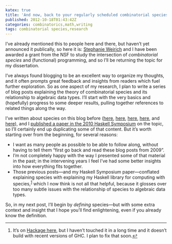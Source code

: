 ```yaml
---
katex: true
title: 'And now, back to your regularly scheduled combinatorial species'
published: 2012-10-18T01:43:42Z
categories: combinatorics,math,writing
tags: combinatorial species,research
---
```


<p>I’ve already mentioned this to people here and there, but haven’t yet announced it publically, so here it is: <a href="http://www.cis.upenn.edu/~sweirich/">Stephanie Weirich</a> and I have been awarded a grant from the NSF to study the intersection of <em>combinatorial species</em> and (functional) programming, and so I’ll be returning the topic for my dissertation.</p>
<p>I’ve always found blogging to be an excellent way to organize my thoughts, and it often prompts great feedback and insights from readers which fuel further exploration. So as one aspect of my research, I plan to write a series of blog posts explaining the theory of combinatorial species and its relationship to algebraic data types. I’ll start with the very basics and (hopefully) progress to some deeper results, pulling together references to related things along the way.</p>
<p>I’ve written about species on this blog before (<a href="https://byorgey.github.io/blog/posts/2009/07/24/introducing-math-combinatorics-species.html">here</a>, <a href="https://byorgey.github.io/blog/posts/2009/07/30/primitive-species-and-species-operations.html">here</a>, <a href="https://byorgey.github.io/blog/posts/2009/07/31/primitive-species-and-species-operations-part-ii.html">here</a>, <a href="https://byorgey.github.io/blog/posts/2009/08/05/species-operations-differentiation.html">here</a>, and <a href="https://byorgey.github.io/blog/posts/2010/11/24/species-subtraction-made-simple.html">here</a>), and I <a href="http://www.cis.upenn.edu/~byorgey/pub/species-pearl.pdf">published a paper in the 2010 Haskell Symposium</a> on the topic, so I’ll certainly end up duplicating some of that content. But it’s worth starting over from the beginning, for several reasons:</p>
<ul>
<li>I want as many people as possible to be able to follow along, without having to tell them “first go back and read these blog posts from 2009”.</li>
<li>I’m not completely happy with the way I presented some of that material in the past; in the intervening years I feel I’ve had some better insights into how everything fits together.</li>
<li>Those previous posts—and my Haskell Symposium paper—conflated explaining species with explaining my Haskell library for computing with species,<sup><a href="#fn1" class="footnoteRef" id="fnref1">1</a></sup> which I now think is not all that helpful, because it glosses over too many subtle issues with the relationship of species to algebraic data types.</li>
</ul>
<p>So, in my next post, I’ll begin by <em>defining</em> species—but with some extra context and insight that I hope you’ll find enlightening, even if you already know the definition.</p>
<div class="footnotes">
<hr />
<ol>
<li id="fn1"><p>It’s on <a href="http://hackage.haskell.org/package/species">Hackage here</a>,  but I haven’t touched it in a long time and it doesn’t build with  recent versions of GHC. I plan to fix that soon.<a href="#fnref1">↩</a></p></li>
</ol>
</div>

